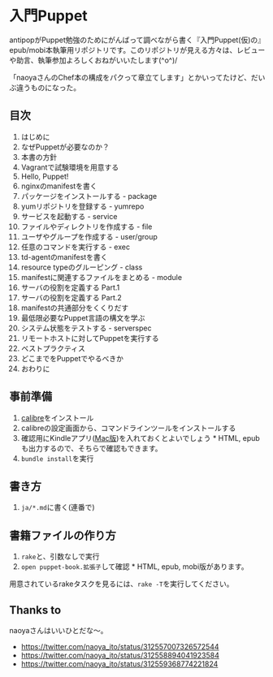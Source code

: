 # 入門Puppet

antipopがPuppet勉強のためにがんばって調べながら書く『入門Puppet(仮)の』epub/mobi本執筆用リポジトリです。このリポジトリが見える方々は、レビューや助言、執筆参加よろしくおねがいいたします(^o^)/

「naoyaさんのChef本の構成をパクって章立てします」とかいってたけど、だいぶ違うものになった。

## 目次

  1.  はじめに
  2.  なぜPuppetが必要なのか？
  3.  本書の方針
  4.  Vagrantで試験環境を用意する
  5.  Hello, Puppet!
  6.  nginxのmanifestを書く
  7.  パッケージをインストールする - package
  8.  yumリポジトリを登録する - yumrepo
  9.  サービスを起動する - service
  10. ファイルやディレクトリを作成する - file
  11. ユーザやグループを作成する - user/group
  12. 任意のコマンドを実行する - exec
  13. td-agentのmanifestを書く
  14. resource typeのグルーピング - class
  15. manifestに関連するファイルをまとめる - module
  16. サーバの役割を定義する Part.1
  17. サーバの役割を定義する Part.2
  18. manifestの共通部分をくくりだす
  19. 最低限必要なPuppet言語の構文を学ぶ
  20. システム状態をテストする - serverspec
  21. リモートホストに対してPuppetを実行する
  22. ベストプラクティス
  23. どこまでをPuppetでやるべきか
  24. おわりに

## 事前準備

  1. [calibre](http://calibre-ebook.com/)をインストール
  2. calibreの設定画面から、コマンドラインツールをインストールする
  3. 確認用にKindleアプリ([Mac版](http://www.amazon.com/gp/feature.html?ie=UTF8&docId=1000464931))を入れておくとよいでしょう
    * HTML, epubも出力するので、そちらで確認もできます。
  4. `bundle install`を実行

## 書き方

  1. `ja/*.md`に書く(連番で)

## 書籍ファイルの作り方

  1. `rake`と、引数なしで実行
  2. `open puppet-book.拡張子`して確認
    * HTML, epub, mobi版があります。

用意されているrakeタスクを見るには、`rake -T`を実行してください。

## Thanks to

naoyaさんはいいひとだな〜。

  * https://twitter.com/naoya_ito/status/312557007326572544
  * https://twitter.com/naoya_ito/status/312558894041923584
  * https://twitter.com/naoya_ito/status/312559368774221824
